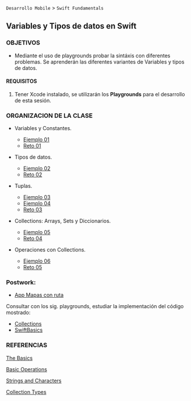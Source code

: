 
`Desarrollo Mobile` > `Swift Fundamentals`

## Variables y Tipos de datos en Swift 

### OBJETIVOS 

- Mediante el uso de playgrounds probar la sintáxis con diferentes problemas. Se aprenderán las diferentes variantes de Variables y tipos de datos.


#### REQUISITOS

1. Tener Xcode instalado, se utilizarán los **Playgrounds** para el desarrollo de esta sesión.


### ORGANIZACION DE LA CLASE 

-  Variables y Constantes. 

	- [Ejemplo 01](Ejemplo-01)
	- [Reto 01](Reto-01)

- Tipos de datos.

	- [Ejemplo 02](Ejemplo-02)
	- [Reto 02](Reto-02)

- Tuplas.

	- [Ejemplo 03](Ejemplo-03)
	- [Ejemplo 04](Ejemplo-04)
	- [Reto 03](Reto-03)

- Collections: Arrays, Sets y Diccionarios.

	- [Ejemplo 05](Ejemplo-05)
	- [Reto 04](Reto-04)

- Operaciones con Collections.

	- [Ejemplo 06](Ejemplo-06)
	- [Reto 05](Reto-05)


### Postwork:

- [App Mapas con ruta](Postwork)

Consultar con los sig. playgrounds, estudiar la implementación del código mostrado:

- [Collections](Collections.playground)
- [SwiftBasics](SwiftBasics.playground)


### REFERENCIAS

[The Basics](https://docs.swift.org/swift-book/LanguageGuide/TheBasics.html)

[Basic Operations](https://docs.swift.org/swift-book/LanguageGuide/BasicOperators.html)

[Strings and Characters](https://docs.swift.org/swift-book/LanguageGuide/StringsAndCharacters.html)

[Collection Types](https://docs.swift.org/swift-book/LanguageGuide/CollectionTypes.html)



